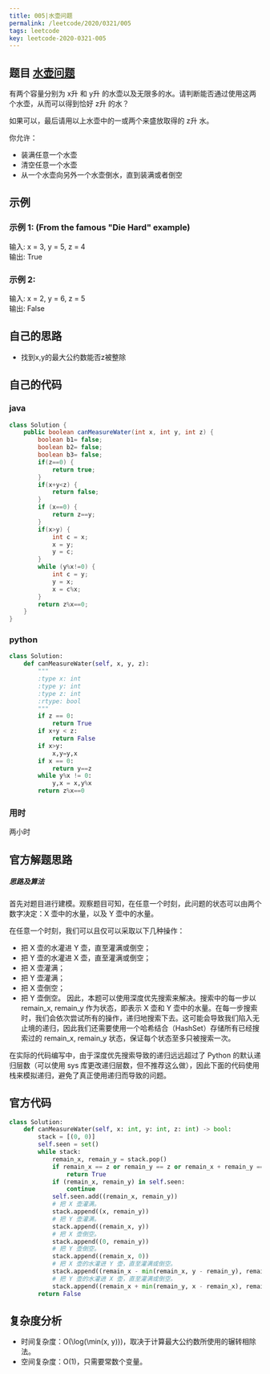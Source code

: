 ```yaml
---
title: 005|水壶问题
permalink: /leetcode/2020/0321/005
tags: leetcode
key: leetcode-2020-0321-005
---
```


## 题目 [水壶问题](https://leetcode-cn.com/problems/water-and-jug-problem/)
有两个容量分别为 x升 和 y升 的水壶以及无限多的水。请判断能否通过使用这两个水壶，从而可以得到恰好 z升 的水？

如果可以，最后请用以上水壶中的一或两个来盛放取得的 z升 水。

你允许：

- 装满任意一个水壶
- 清空任意一个水壶
- 从一个水壶向另外一个水壶倒水，直到装满或者倒空

## 示例
### 示例 1: (From the famous "Die Hard" example)

输入: x = 3, y = 5, z = 4   
输出: True
### 示例 2:

输入: x = 2, y = 6, z = 5   
输出: False

## 自己的思路
- 找到x,y的最大公约数能否z被整除

## 自己的代码
### java
```java
class Solution {
    public boolean canMeasureWater(int x, int y, int z) {
        boolean b1= false;
        boolean b2= false;
        boolean b3= false;
        if(z==0) {
            return true;
        }
        if(x+y<z) {
            return false;
        }
        if (x==0) {
            return z==y;
        }
        if(x>y) {
            int c = x;
            x = y;
            y = c;
        }
        while (y%x!=0) {
            int c = y;
            y = x;
            x = c%x;
        }
        return z%x==0;
    }
}
```

### python
```python
class Solution:
    def canMeasureWater(self, x, y, z):
        """
        :type x: int
        :type y: int
        :type z: int
        :rtype: bool
        """
        if z == 0:
            return True
        if x+y < z:
            return False
        if x>y:
            x,y=y,x
        if x == 0:
            return y==z
        while y%x != 0:
            y,x = x,y%x
        return z%x==0
```

### 用时
两小时

## 官方解题思路

##### 思路及算法

首先对题目进行建模。观察题目可知，在任意一个时刻，此问题的状态可以由两个数字决定：X 壶中的水量，以及 Y 壶中的水量。

在任意一个时刻，我们可以且仅可以采取以下几种操作：

- 把 X 壶的水灌进 Y 壶，直至灌满或倒空；
- 把 Y 壶的水灌进 X 壶，直至灌满或倒空；
- 把 X 壶灌满；
- 把 Y 壶灌满；
- 把 X 壶倒空；
- 把 Y 壶倒空。
因此，本题可以使用深度优先搜索来解决。搜索中的每一步以 remain_x, remain_y 作为状态，即表示 X 壶和 Y 壶中的水量。在每一步搜索时，我们会依次尝试所有的操作，递归地搜索下去。这可能会导致我们陷入无止境的递归，因此我们还需要使用一个哈希结合（HashSet）存储所有已经搜索过的 remain_x, remain_y 状态，保证每个状态至多只被搜索一次。

在实际的代码编写中，由于深度优先搜索导致的递归远远超过了 Python 的默认递归层数（可以使用 sys 库更改递归层数，但不推荐这么做），因此下面的代码使用栈来模拟递归，避免了真正使用递归而导致的问题。
## 官方代码
```python
class Solution:
    def canMeasureWater(self, x: int, y: int, z: int) -> bool:
        stack = [(0, 0)]
        self.seen = set()
        while stack:
            remain_x, remain_y = stack.pop()
            if remain_x == z or remain_y == z or remain_x + remain_y == z:
                return True
            if (remain_x, remain_y) in self.seen:
                continue
            self.seen.add((remain_x, remain_y))
            # 把 X 壶灌满。
            stack.append((x, remain_y))
            # 把 Y 壶灌满。
            stack.append((remain_x, y))
            # 把 X 壶倒空。
            stack.append((0, remain_y))
            # 把 Y 壶倒空。
            stack.append((remain_x, 0))
            # 把 X 壶的水灌进 Y 壶，直至灌满或倒空。
            stack.append((remain_x - min(remain_x, y - remain_y), remain_y + min(remain_x, y - remain_y)))
            # 把 Y 壶的水灌进 X 壶，直至灌满或倒空。
            stack.append((remain_x + min(remain_y, x - remain_x), remain_y - min(remain_y, x - remain_x)))
        return False
```

## 复杂度分析
- 时间复杂度：O(\log(\min(x, y)))，取决于计算最大公约数所使用的辗转相除法。
- 空间复杂度：O(1)，只需要常数个变量。
